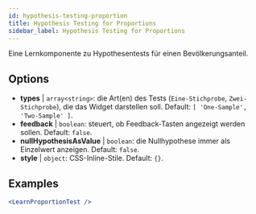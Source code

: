 ```yaml
---
id: hypothesis-testing-proportion
title: Hypothesis Testing for Proportions
sidebar_label: Hypothesis Testing for Proportions
---
```


Eine Lernkomponente zu Hypothesentests für einen Bevölkerungsanteil.

## Options

* __types__ | `array<string>`: die Art(en) des Tests (`Eine-Stichprobe`, `Zwei-Stichprobe`), die das Widget darstellen soll. Default: `[
  'One-Sample',
  'Two-Sample'
]`.
* __feedback__ | `boolean`: steuert, ob Feedback-Tasten angezeigt werden sollen. Default: `false`.
* __nullHypothesisAsValue__ | `boolean`: die Nullhypothese immer als Einzelwert anzeigen. Default: `false`.
* __style__ | `object`: CSS-Inline-Stile. Default: `{}`.


## Examples

```jsx live
<LearnProportionTest />
```

